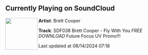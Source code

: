 ## Currently Playing on SoundCloud

[<img align="left" width="100" src="https://i1.sndcdn.com/artworks-P6yGt4YpbNk5GgtB-xc8ueg-t500x500.jpg">](https://soundcloud.com/scarreddigital-com/sdf038-brett-cooper-fly-with-you)

**Artist**: Brett Cooper 

**Track**: SDF038 Brett Cooper - Fly With You *FREE DOWNLOAD* Future Focus UV Promo!!!

Last updated at 08/14/2024 07:18
